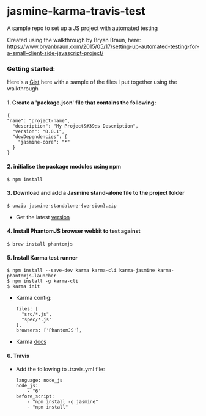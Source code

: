 # jasmine-karma-travis-test
A sample repo to set up a JS project with automated testing

Created using the walkthrough by Bryan Braun, here:  
https://www.bryanbraun.com/2015/05/17/setting-up-automated-testing-for-a-small-client-side-javascript-project/


### Getting started:   

Here's a [Gist](https://gist.github.com/bannastre/f470ad091849239dd7e38680197c465c) here with a sample of the files I put together using the walkthrough 

#### 1. Create a 'package.json' file that contains the following:

    {
    "name": "project-name",
      "description": "My Project&#39;s Description",
      "version": "0.0.1",
      "devDependencies": {
        "jasmine-core": "*"
      }
    }

#### 2. initialise the package modules using npm

    $ npm install


#### 3. Download and add a Jasmine stand-alone file to the project folder    

    $ unzip jasmine-standalone-{version}.zip

 - Get the latest [version](https://jasmine.github.io/pages/getting_started.html)  


#### 4. Install PhantomJS browser webkit to test against   

    $ brew install phantomjs

#### 5. Install Karma test runner

    $ npm install --save-dev karma karma-cli karma-jasmine karma-phantomjs-launcher
    $ npm install -g karma-cli  
    $ karma init

- Karma config:  

      files: [
        "src/*.js",
        "spec/*.js"
      ],
      browsers: ['PhantomJS'],  

- Karma [docs](http://karma-runner.github.io/1.0/index.html)

#### 6. Travis

- Add the following to .travis.yml file:

    ```
    language: node_js
    node_js:
        - "6"
    before_script:
        - "npm install -g jasmine"
        - "npm install"
    ```
